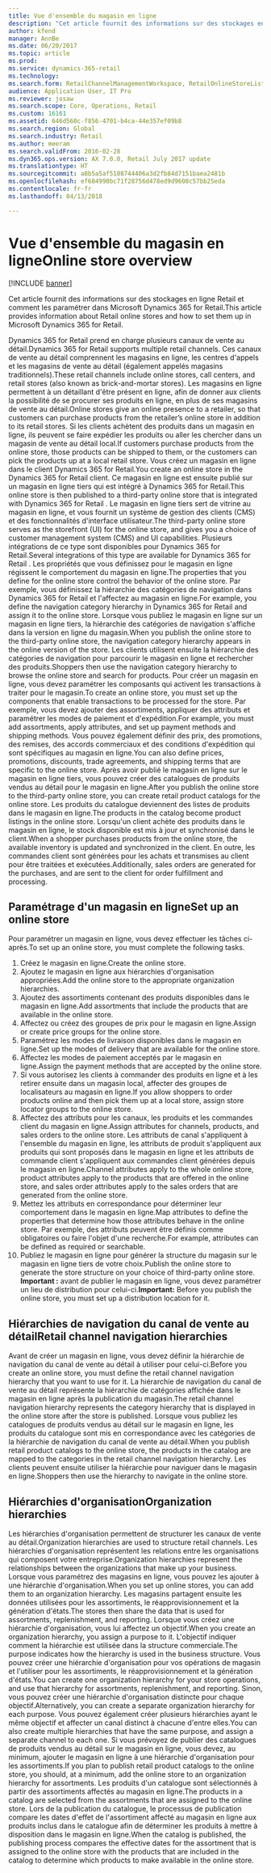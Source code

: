 ```yaml
---
title: Vue d'ensemble du magasin en ligne
description: "Cet article fournit des informations sur des stockages en ligne Retail et comment les paramétrer dans Microsoft Dynamics 365 for Retail."
author: kfend
manager: AnnBe
ms.date: 06/20/2017
ms.topic: article
ms.prod: 
ms.service: dynamics-365-retail
ms.technology: 
ms.search.form: RetailChannelManagementWorkspace, RetailOnlineStoreList
audience: Application User, IT Pro
ms.reviewer: josaw
ms.search.scope: Core, Operations, Retail
ms.custom: 16161
ms.assetid: 646d560c-f856-4701-b4ca-44e357ef09b8
ms.search.region: Global
ms.search.industry: Retail
ms.author: meeram
ms.search.validFrom: 2016-02-28
ms.dyn365.ops.version: AX 7.0.0, Retail July 2017 update
ms.translationtype: HT
ms.sourcegitcommit: a8b5a5af5108744406a3d2fb84d7151baea2481b
ms.openlocfilehash: ef684990bc71f28756d478ed9d9608c57bb25eda
ms.contentlocale: fr-fr
ms.lasthandoff: 04/13/2018

---
```


# <a name="online-store-overview"></a><span data-ttu-id="5a7c6-103">Vue d'ensemble du magasin en ligne</span><span class="sxs-lookup"><span data-stu-id="5a7c6-103">Online store overview</span></span>

[!INCLUDE [banner](includes/banner.md)]

<span data-ttu-id="5a7c6-104">Cet article fournit des informations sur des stockages en ligne Retail et comment les paramétrer dans Microsoft Dynamics 365 for Retail.</span><span class="sxs-lookup"><span data-stu-id="5a7c6-104">This article provides information about Retail online stores and how to set them up in Microsoft Dynamics 365 for Retail.</span></span>

<span data-ttu-id="5a7c6-105">Dynamics 365 for Retail prend en charge plusieurs canaux de vente au détail.</span><span class="sxs-lookup"><span data-stu-id="5a7c6-105">Dynamics 365 for Retail supports multiple retail channels.</span></span> <span data-ttu-id="5a7c6-106">Ces canaux de vente au détail comprennent les magasins en ligne, les centres d'appels et les magasins de vente au détail (également appelés magasins traditionnels).</span><span class="sxs-lookup"><span data-stu-id="5a7c6-106">These retail channels include online stores, call centers, and retail stores (also known as brick-and-mortar stores).</span></span> <span data-ttu-id="5a7c6-107">Les magasins en ligne permettent à un détaillant d'être présent en ligne, afin de donner aux clients la possibilité de se procurer ses produits en ligne, en plus de ses magasins de vente au détail.</span><span class="sxs-lookup"><span data-stu-id="5a7c6-107">Online stores give an online presence to a retailer, so that customers can purchase products from the retailer’s online store in addition to its retail stores.</span></span> <span data-ttu-id="5a7c6-108">Si les clients achètent des produits dans un magasin en ligne, ils peuvent se faire expédier les produits ou aller les chercher dans un magasin de vente au détail local.</span><span class="sxs-lookup"><span data-stu-id="5a7c6-108">If customers purchase products from the online store, those products can be shipped to them, or the customers can pick the products up at a local retail store.</span></span> <span data-ttu-id="5a7c6-109">Vous créez un magasin en ligne dans le client Dynamics 365 for Retail.</span><span class="sxs-lookup"><span data-stu-id="5a7c6-109">You create an online store in the Dynamics 365 for Retail client.</span></span> <span data-ttu-id="5a7c6-110">Ce magasin en ligne est ensuite publié sur un magasin en ligne tiers qui est intégré à Dynamics 365 for Retail.</span><span class="sxs-lookup"><span data-stu-id="5a7c6-110">This online store is then published to a third-party online store that is integrated with Dynamics 365 for Retail .</span></span> <span data-ttu-id="5a7c6-111">Le magasin en ligne tiers sert de vitrine au magasin en ligne, et vous fournit un système de gestion des clients (CMS) et des fonctionnalités d'interface utilisateur.</span><span class="sxs-lookup"><span data-stu-id="5a7c6-111">The third-party online store serves as the storefront (UI) for the online store, and gives you a choice of customer management system (CMS) and UI capabilities.</span></span> <span data-ttu-id="5a7c6-112">Plusieurs intégrations de ce type sont disponibles pour Dynamics 365 for Retail.</span><span class="sxs-lookup"><span data-stu-id="5a7c6-112">Several integrations of this type are available for Dynamics 365 for Retail .</span></span> <span data-ttu-id="5a7c6-113">Les propriétés que vous définissez pour le magasin en ligne régissent le comportement du magasin en ligne.</span><span class="sxs-lookup"><span data-stu-id="5a7c6-113">The properties that you define for the online store control the behavior of the online store.</span></span> <span data-ttu-id="5a7c6-114">Par exemple, vous définissez la hiérarchie des catégories de navigation dans Dynamics 365 for Retail et l'affectez au magasin en ligne.</span><span class="sxs-lookup"><span data-stu-id="5a7c6-114">For example, you define the navigation category hierarchy in Dynamics 365 for Retail and assign it to the online store.</span></span> <span data-ttu-id="5a7c6-115">Lorsque vous publiez le magasin en ligne sur un magasin en ligne tiers, la hiérarchie des catégories de navigation s'affiche dans la version en ligne du magasin.</span><span class="sxs-lookup"><span data-stu-id="5a7c6-115">When you publish the online store to the third-party online store, the navigation category hierarchy appears in the online version of the store.</span></span> <span data-ttu-id="5a7c6-116">Les clients utilisent ensuite la hiérarchie des catégories de navigation pour parcourir le magasin en ligne et rechercher des produits.</span><span class="sxs-lookup"><span data-stu-id="5a7c6-116">Shoppers then use the navigation category hierarchy to browse the online store and search for products.</span></span> <span data-ttu-id="5a7c6-117">Pour créer un magasin en ligne, vous devez paramétrer les composants qui activent les transactions à traiter pour le magasin.</span><span class="sxs-lookup"><span data-stu-id="5a7c6-117">To create an online store, you must set up the components that enable transactions to be processed for the store.</span></span> <span data-ttu-id="5a7c6-118">Par exemple, vous devez ajouter des assortiments, appliquer des attributs et paramétrer les modes de paiement et d'expédition.</span><span class="sxs-lookup"><span data-stu-id="5a7c6-118">For example, you must add assortments, apply attributes, and set up payment methods and shipping methods.</span></span> <span data-ttu-id="5a7c6-119">Vous pouvez également définir des prix, des promotions, des remises, des accords commerciaux et des conditions d'expédition qui sont spécifiques au magasin en ligne.</span><span class="sxs-lookup"><span data-stu-id="5a7c6-119">You can also define prices, promotions, discounts, trade agreements, and shipping terms that are specific to the online store.</span></span> <span data-ttu-id="5a7c6-120">Après avoir publié le magasin en ligne sur le magasin en ligne tiers, vous pouvez créer des catalogues de produits vendus au détail pour le magasin en ligne.</span><span class="sxs-lookup"><span data-stu-id="5a7c6-120">After you publish the online store to the third-party online store, you can create retail product catalogs for the online store.</span></span> <span data-ttu-id="5a7c6-121">Les produits du catalogue deviennent des listes de produits dans le magasin en ligne.</span><span class="sxs-lookup"><span data-stu-id="5a7c6-121">The products in the catalog become product listings in the online store.</span></span> <span data-ttu-id="5a7c6-122">Lorsqu'un client achète des produits dans le magasin en ligne, le stock disponible est mis à jour et synchronisé dans le client.</span><span class="sxs-lookup"><span data-stu-id="5a7c6-122">When a shopper purchases products from the online store, the available inventory is updated and synchronized in the client.</span></span> <span data-ttu-id="5a7c6-123">En outre, les commandes client sont générées pour les achats et transmises au client pour être traitées et exécutées.</span><span class="sxs-lookup"><span data-stu-id="5a7c6-123">Additionally, sales orders are generated for the purchases, and are sent to the client for order fulfillment and processing.</span></span>

## <a name="set-up-an-online-store"></a><span data-ttu-id="5a7c6-124">Paramétrage d'un magasin en ligne</span><span class="sxs-lookup"><span data-stu-id="5a7c6-124">Set up an online store</span></span>
<span data-ttu-id="5a7c6-125">Pour paramétrer un magasin en ligne, vous devez effectuer les tâches ci-après.</span><span class="sxs-lookup"><span data-stu-id="5a7c6-125">To set up an online store, you must complete the following tasks.</span></span>

1.  <span data-ttu-id="5a7c6-126">Créez le magasin en ligne.</span><span class="sxs-lookup"><span data-stu-id="5a7c6-126">Create the online store.</span></span>
2.  <span data-ttu-id="5a7c6-127">Ajoutez le magasin en ligne aux hiérarchies d'organisation appropriées.</span><span class="sxs-lookup"><span data-stu-id="5a7c6-127">Add the online store to the appropriate organization hierarchies.</span></span>
3.  <span data-ttu-id="5a7c6-128">Ajoutez des assortiments contenant des produits disponibles dans le magasin en ligne.</span><span class="sxs-lookup"><span data-stu-id="5a7c6-128">Add assortments that include the products that are available in the online store.</span></span>
4.  <span data-ttu-id="5a7c6-129">Affectez ou créez des groupes de prix pour le magasin en ligne.</span><span class="sxs-lookup"><span data-stu-id="5a7c6-129">Assign or create price groups for the online store.</span></span>
5.  <span data-ttu-id="5a7c6-130">Paramétrez les modes de livraison disponibles dans le magasin en ligne.</span><span class="sxs-lookup"><span data-stu-id="5a7c6-130">Set up the modes of delivery that are available for the online store.</span></span>
6.  <span data-ttu-id="5a7c6-131">Affectez les modes de paiement acceptés par le magasin en ligne.</span><span class="sxs-lookup"><span data-stu-id="5a7c6-131">Assign the payment methods that are accepted by the online store.</span></span>
7.  <span data-ttu-id="5a7c6-132">Si vous autorisez les clients à commander des produits en ligne et à les retirer ensuite dans un magasin local, affecter des groupes de localisateurs au magasin en ligne.</span><span class="sxs-lookup"><span data-stu-id="5a7c6-132">If you allow shoppers to order products online and then pick them up at a local store, assign store locator groups to the online store.</span></span>
8.  <span data-ttu-id="5a7c6-133">Affectez des attributs pour les canaux, les produits et les commandes client du magasin en ligne.</span><span class="sxs-lookup"><span data-stu-id="5a7c6-133">Assign attributes for channels, products, and sales orders to the online store.</span></span> <span data-ttu-id="5a7c6-134">Les attributs de canal s'appliquent à l'ensemble du magasin en ligne, les attributs de produit s'appliquent aux produits qui sont proposés dans le magasin en ligne et les attributs de commande client s'appliquent aux commandes client générées depuis le magasin en ligne.</span><span class="sxs-lookup"><span data-stu-id="5a7c6-134">Channel attributes apply to the whole online store, product attributes apply to the products that are offered in the online store, and sales order attributes apply to the sales orders that are generated from the online store.</span></span>
9.  <span data-ttu-id="5a7c6-135">Mettez les attributs en correspondance pour déterminer leur comportement dans le magasin en ligne.</span><span class="sxs-lookup"><span data-stu-id="5a7c6-135">Map attributes to define the properties that determine how those attributes behave in the online store.</span></span> <span data-ttu-id="5a7c6-136">Par exemple, des attributs peuvent être définis comme obligatoires ou faire l'objet d'une recherche.</span><span class="sxs-lookup"><span data-stu-id="5a7c6-136">For example, attributes can be defined as required or searchable.</span></span>
10. <span data-ttu-id="5a7c6-137">Publiez le magasin en ligne pour générer la structure du magasin sur le magasin en ligne tiers de votre choix.</span><span class="sxs-lookup"><span data-stu-id="5a7c6-137">Publish the online store to generate the store structure on your choice of third-party online store.</span></span> <span data-ttu-id="5a7c6-138">**Important :** avant de publier le magasin en ligne, vous devez paramétrer un lieu de distribution pour celui-ci.</span><span class="sxs-lookup"><span data-stu-id="5a7c6-138">**Important:** Before you publish the online store, you must set up a distribution location for it.</span></span>

## <a name="retail-channel-navigation-hierarchies"></a><span data-ttu-id="5a7c6-139">Hiérarchies de navigation du canal de vente au détail</span><span class="sxs-lookup"><span data-stu-id="5a7c6-139">Retail channel navigation hierarchies</span></span>
<span data-ttu-id="5a7c6-140">Avant de créer un magasin en ligne, vous devez définir la hiérarchie de navigation du canal de vente au détail à utiliser pour celui-ci.</span><span class="sxs-lookup"><span data-stu-id="5a7c6-140">Before you create an online store, you must define the retail channel navigation hierarchy that you want to use for it.</span></span> <span data-ttu-id="5a7c6-141">La hiérarchie de navigation du canal de vente au détail représente la hiérarchie de catégories affichée dans le magasin en ligne après la publication du magasin.</span><span class="sxs-lookup"><span data-stu-id="5a7c6-141">The retail channel navigation hierarchy represents the category hierarchy that is displayed in the online store after the store is published.</span></span> <span data-ttu-id="5a7c6-142">Lorsque vous publiez les catalogues de produits vendus au détail sur le magasin en ligne, les produits du catalogue sont mis en correspondance avec les catégories de la hiérarchie de navigation du canal de vente au détail.</span><span class="sxs-lookup"><span data-stu-id="5a7c6-142">When you publish retail product catalogs to the online store, the products in the catalog are mapped to the categories in the retail channel navigation hierarchy.</span></span> <span data-ttu-id="5a7c6-143">Les clients peuvent ensuite utiliser la hiérarchie pour naviguer dans le magasin en ligne.</span><span class="sxs-lookup"><span data-stu-id="5a7c6-143">Shoppers then use the hierarchy to navigate in the online store.</span></span>

## <a name="organization-hierarchies"></a><span data-ttu-id="5a7c6-144">Hiérarchies d'organisation</span><span class="sxs-lookup"><span data-stu-id="5a7c6-144">Organization hierarchies</span></span>
<span data-ttu-id="5a7c6-145">Les hiérarchies d'organisation permettent de structurer les canaux de vente au détail.</span><span class="sxs-lookup"><span data-stu-id="5a7c6-145">Organization hierarchies are used to structure retail channels.</span></span> <span data-ttu-id="5a7c6-146">Les hiérarchies d'organisation représentent les relations entre les organisations qui composent votre entreprise.</span><span class="sxs-lookup"><span data-stu-id="5a7c6-146">Organization hierarchies represent the relationships between the organizations that make up your business.</span></span> <span data-ttu-id="5a7c6-147">Lorsque vous paramétrez des magasins en ligne, vous pouvez les ajouter à une hiérarchie d'organisation.</span><span class="sxs-lookup"><span data-stu-id="5a7c6-147">When you set up online stores, you can add them to an organization hierarchy.</span></span> <span data-ttu-id="5a7c6-148">Les magasins partagent ensuite les données utilisées pour les assortiments, le réapprovisionnement et la génération d'états.</span><span class="sxs-lookup"><span data-stu-id="5a7c6-148">The stores then share the data that is used for assortments, replenishment, and reporting.</span></span> <span data-ttu-id="5a7c6-149">Lorsque vous créez une hiérarchie d'organisation, vous lui affectez un objectif.</span><span class="sxs-lookup"><span data-stu-id="5a7c6-149">When you create an organization hierarchy, you assign a purpose to it.</span></span> <span data-ttu-id="5a7c6-150">L'objectif indiquer comment la hiérarchie est utilisée dans la structure commerciale.</span><span class="sxs-lookup"><span data-stu-id="5a7c6-150">The purpose indicates how the hierarchy is used in the business structure.</span></span> <span data-ttu-id="5a7c6-151">Vous pouvez créer une hiérarchie d'organisation pour vos opérations de magasin et l'utiliser pour les assortiments, le réapprovisionnement et la génération d'états.</span><span class="sxs-lookup"><span data-stu-id="5a7c6-151">You can create one organization hierarchy for your store operations, and use that hierarchy for assortments, replenishment, and reporting.</span></span> <span data-ttu-id="5a7c6-152">Sinon, vous pouvez créer une hiérarchie d'organisation distincte pour chaque objectif.</span><span class="sxs-lookup"><span data-stu-id="5a7c6-152">Alternatively, you can create a separate organization hierarchy for each purpose.</span></span> <span data-ttu-id="5a7c6-153">Vous pouvez également créer plusieurs hiérarchies ayant le même objectif et affecter un canal distinct à chacune d'entre elles.</span><span class="sxs-lookup"><span data-stu-id="5a7c6-153">You can also create multiple hierarchies that have the same purpose, and assign a separate channel to each one.</span></span> <span data-ttu-id="5a7c6-154">Si vous prévoyez de publier des catalogues de produits vendus au détail sur le magasin en ligne, vous devez, au minimum, ajouter le magasin en ligne à une hiérarchie d'organisation pour les assortiments.</span><span class="sxs-lookup"><span data-stu-id="5a7c6-154">If you plan to publish retail product catalogs to the online store, you should, at a minimum, add the online store to an organization hierarchy for assortments.</span></span> <span data-ttu-id="5a7c6-155">Les produits d'un catalogue sont sélectionnés à partir des assortiments affectés au magasin en ligne.</span><span class="sxs-lookup"><span data-stu-id="5a7c6-155">The products in a catalog are selected from the assortments that are assigned to the online store.</span></span> <span data-ttu-id="5a7c6-156">Lors de la publication du catalogue, le processus de publication compare les dates d'effet de l'assortiment affecté au magasin en ligne aux produits inclus dans le catalogue afin de déterminer les produits à mettre à disposition dans le magasin en ligne.</span><span class="sxs-lookup"><span data-stu-id="5a7c6-156">When the catalog is published, the publishing process compares the effective dates for the assortment that is assigned to the online store with the products that are included in the catalog to determine which products to make available in the online store.</span></span>




